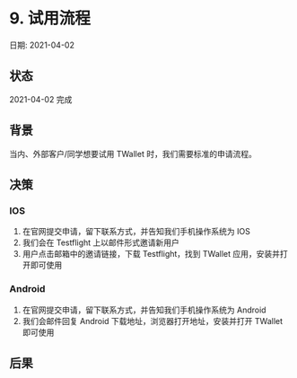 # 9. 试用流程

日期: 2021-04-02

## 状态

2021-04-02 完成

## 背景

当内、外部客户/同学想要试用 TWallet 时，我们需要标准的申请流程。

## 决策

### IOS

1. 在官网提交申请，留下联系方式，并告知我们手机操作系统为 IOS
2. 我们会在 Testflight 上以邮件形式邀请新用户
3. 用户点击邮箱中的邀请链接，下载 Testflight，找到 TWallet 应用，安装并打开即可使用

### Android

1. 在官网提交申请，留下联系方式，并告知我们手机操作系统为 Android
2. 我们会邮件回复 Android 下载地址，浏览器打开地址，安装并打开 TWallet 即可使用

## 后果
